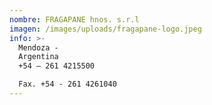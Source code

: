 ```yaml
---
nombre: FRAGAPANE hnos. s.r.l
imagen: /images/uploads/fragapane-logo.jpeg
info: >-
  Mendoza -
  Argentina                                                                                                                                                  Tel.
  +54 – 261 4215500

  Fax. +54 - 261 4261040                                                                                                      <http://www.fragapanehnos.com.ar>                                                                                                                        Contacto: Raúl A. Fragapane                                                                                                                                       Mail: rfragapane@fragapanehnos.com.ar
---
```

